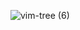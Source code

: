 ![vim-tree (6)](https://user-images.githubusercontent.com/43294688/111896816-78508080-8a5f-11eb-8d9a-87c7c56d271c.png)
